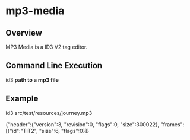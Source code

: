 # mp3-media

## Overview

MP3 Media is a ID3 V2 tag editor.

## Command Line Execution

id3 **path to a mp3 file**

## Example

id3 src/test/resources/journey.mp3

{"header":{"version":3, "revision":0, "flags":0, "size":300022}, "frames":[{"id":"TIT2", "size":6, "flags":0}]}
